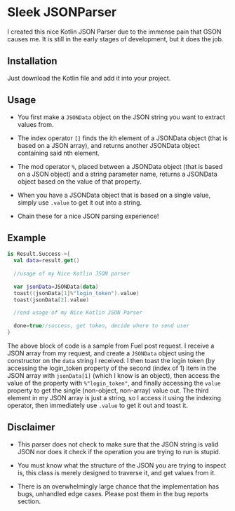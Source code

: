 # Sleek JSONParser

I created this nice Kotlin JSON Parser due to the immense pain that GSON causes me. It is still in the early stages of development, but it does the job. 

## Installation

Just download the Kotlin file and add it into your project.

## Usage

- You first make a `JSONData` object on the JSON string you want to extract values from.

- The index operator `[]` finds the ith element of a JSONData object (that is based on a JSON array), and returns another JSONData object containing said nth element.

- The mod operator `%`, placed between a JSONData object (that is based on a JSON object) and a string parameter name, returns a JSONData object based on the value of that property.

- When you have a JSONData object that is based on a single value, simply use `.value` to get it out into a string.

- Chain these for a nice JSON parsing experience!

## Example

  ```kotlin
  is Result.Success->{
    val data=result.get()
    
    //usage of my Nice Kotlin JSON parser
    
    var jsonData=JSONData(data)
    toast((jsonData[1]%"login_token").value)
    toast(jsonData[2].value)
    
    //end usage of my Nice Kotlin JSON Parser
    
    done=true//success, get token, decide where to send user
  }
  ```

The above block of code is a sample from Fuel post request. I receive a JSON array from my request, and create a `JSONData` object using the constructor on the `data` string I received. I then toast the login token (by accessing the login_token property of the second (index of 1) item in the JSON array with `jsonData[1]` (which I know is an object), then access the value of the property with `%"login_token"`, and finally accessing the `value` property to get the single (non-object, non-array) value out. The third element in my JSON array is just a string, so I access it using the indexing operator, then immediately use `.value` to get it out and toast it.

## Disclaimer

- This parser does not check to make sure that the JSON string is valid JSON nor does it check if the operation you are trying to run is stupid.

- You must know what the structure of the JSON you are trying to inspect is, this class is merely designed to traverse it, and get values from it.

- There is an overwhelmingly large chance that the implementation has bugs, unhandled edge cases. Please post them in the bug reports section.
